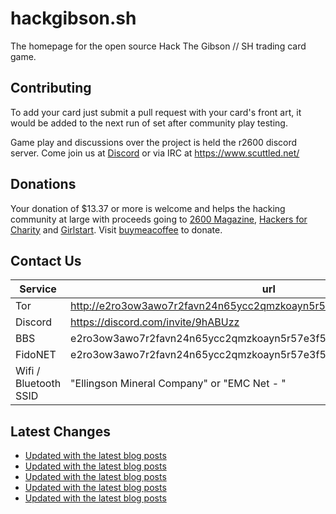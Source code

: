 # hackgibson.sh
The homepage for the open source Hack The Gibson // SH trading card game.


## Contributing

To add your card just submit a pull request with your card's front art, it would be added to the next run of set after community play testing.

Game play and discussions over the project is held the r2600 discord server. Come join us at [Discord](https://discord.com/invite/9hABUzz) or via IRC at https://www.scuttled.net/


## Donations

Your donation of $13.37 or more is welcome and helps the hacking community at large with proceeds going to [2600 Magazine](https://2600.com/), [Hackers for Charity](https://hackersforcharity.org) and [Girlstart](https://girlstart.org).  Visit [buymeacoffee](https://www.buymeacoffee.com/hackgibson.sh) to donate.


## Contact Us

Service | url
-|-
Tor | http://e2ro3ow3awo7r2favn24n65ycc2qmzkoayn5r57e3f56nvjwdcgg32ad.onion
Discord | https://discord.com/invite/9hABUzz
BBS | e2ro3ow3awo7r2favn24n65ycc2qmzkoayn5r57e3f56nvjwdcgg32ad.onion:23
FidoNET | e2ro3ow3awo7r2favn24n65ycc2qmzkoayn5r57e3f56nvjwdcgg32ad.onion:24554
Wifi / Bluetooth SSID | "Ellingson Mineral Company" or "EMC Net - <fidonet address>"

## Latest Changes
<!-- BLOG-POST-LIST:START -->
- [Updated with the latest blog posts](https://github.com/DFW2600/hackgibson.sh/commit/014a5f46a45ccd2ad9015f442852d3a1c03cbd4f)
- [Updated with the latest blog posts](https://github.com/DFW2600/hackgibson.sh/commit/cea93d7c6e2b64ea7a8a07af8fff23a995aad330)
- [Updated with the latest blog posts](https://github.com/DFW2600/hackgibson.sh/commit/875ad18b0b652838f9b5e0d25fccbec80b257abd)
- [Updated with the latest blog posts](https://github.com/DFW2600/hackgibson.sh/commit/9cf6f2d0ff6fcf06a261be0994b2084137687cb4)
- [Updated with the latest blog posts](https://github.com/DFW2600/hackgibson.sh/commit/d23b4d47ab1221481ced9a5e0d98ae33be505c8c)
<!-- BLOG-POST-LIST:END -->
